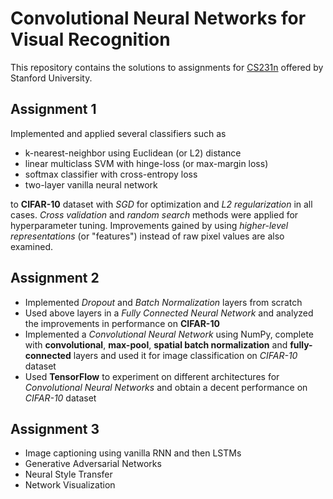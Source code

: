# Convolutional Neural Networks for Visual Recognition
This repository contains the solutions to assignments for [CS231n](https://cs231n.github.io) offered by Stanford University.

## Assignment 1
Implemented and applied several classifiers such as
* k-nearest-neighbor using Euclidean (or L2) distance
* linear multiclass SVM with hinge-loss (or max-margin loss)
* softmax classifier with cross-entropy loss
* two-layer vanilla neural network

to **CIFAR-10** dataset with *SGD* for optimization and *L2 regularization* in all cases. *Cross validation* and *random search* methods were applied for hyperparameter tuning. Improvements gained by using *higher-level representations* (or "features") instead of raw pixel values are also examined.

## Assignment 2
* Implemented *Dropout* and *Batch Normalization* layers from scratch
* Used above layers in a *Fully Connected Neural Network* and analyzed the improvements in performance on **CIFAR-10**
* Implemented a *Convolutional Neural Network* using NumPy, complete with **convolutional**, **max-pool**, **spatial batch normalization** and **fully-connected** layers and used it for image classification on *CIFAR-10* dataset
* Used **TensorFlow** to experiment on different architectures for *Convolutional Neural Networks* and obtain a decent performance on *CIFAR-10* dataset
## Assignment 3
* Image captioning using vanilla RNN and then LSTMs
* Generative Adversarial Networks
* Neural Style Transfer
* Network Visualization
